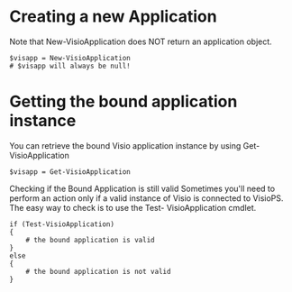 # Creating a new Application

Note that New-VisioApplication does NOT return an application object.

	$visapp = New-VisioApplication
	# $visapp will always be null!

# Getting the bound application instance
You can retrieve the bound Visio application instance by using Get-VisioApplication

	$visapp = Get-VisioApplication

Checking if the Bound Application is still valid
Sometimes you'll need to perform an action only if a valid instance of Visio is connected to VisioPS. The easy way to check is to use the Test- VisioApplication cmdlet.

	if (Test-VisioApplication)
	{
	    # the bound application is valid
	}
	else
	{
	    # the bound application is not valid
	}


